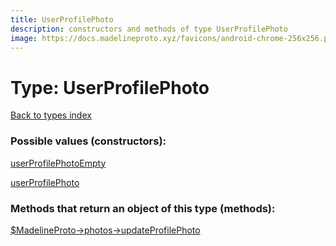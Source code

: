 ```yaml
---
title: UserProfilePhoto
description: constructors and methods of type UserProfilePhoto
image: https://docs.madelineproto.xyz/favicons/android-chrome-256x256.png
---
```

# Type: UserProfilePhoto  
[Back to types index](index.md)



### Possible values (constructors):

[userProfilePhotoEmpty](../constructors/userProfilePhotoEmpty.md)  

[userProfilePhoto](../constructors/userProfilePhoto.md)  



### Methods that return an object of this type (methods):

[$MadelineProto->photos->updateProfilePhoto](../methods/photos_updateProfilePhoto.md)  



